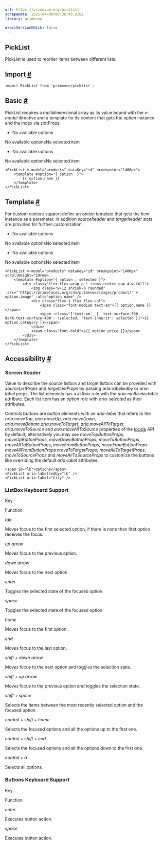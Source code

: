 ```yaml
---
url: https://primevue.org/picklist
scrapeDate: 2025-04-09T00:36:40.910Z
library: primevue

exactVersionMatch: false
---
```


## PickList

PickList is used to reorder items between different lists.

## Import [#](_picklist_.md#import)
```
import PickList from 'primevue/picklist';
```
## Basic [#](_picklist_.md#basic)

PickList requires a multidimensional array as its value bound with the _v-model_ directive and a template for its content that gets the _option_ instance and the index via slotProps.
*   No available options

No available optionsNo selected item
*   No available options

No available optionsNo selected item
```
<PickList v-model="products" dataKey="id" breakpoint="1400px">
    <template #option="{ option  }">
        {{ option.name }}
    </template>
</PickList>
```
## Template [#](_picklist_.md#template)

For custom content support define an _option_ template that gets the item instance as a parameter. In addition _sourceheader_ and _targetheader_ slots are provided for further customization.
*   No available options

No available optionsNo selected item
*   No available options

No available optionsNo selected item
```
<PickList v-model="products" dataKey="id" breakpoint="1400px" scrollHeight="20rem>
    <template #option="{ option , selected }">
        <div class="flex flex-wrap p-1 items-center gap-4 w-full">
            <img class="w-12 shrink-0 rounded" :src="'https://primefaces.org/cdn/primevue/images/product/' + option.image" :alt="option.name" />
            <div class="flex-1 flex flex-col">
                <span class="font-medium text-sm">{{ option.name }}</span>
                <span :class="['text-sm', { 'text-surface-500 dark:text-surface-400': !selected, 'text-inherit': selected }]">{{ option.category }}</span>
            </div>
            <span class="font-bold">${{ option.price }}</span>
        </div>
    </template>
</PickList>
```
## Accessibility [#](_picklist_.md#accessibility)

### Screen Reader

Value to describe the source listbox and target listbox can be provided with _sourceListProps_ and _targetListProps_ by passing _aria-labelledby_ or _aria-label_ props. The list elements has a _listbox_ role with the _aria-multiselectable_ attribute. Each list item has an _option_ role with _aria-selected_ as their attributes.

Controls buttons are _button_ elements with an _aria-label_ that refers to the _aria.moveTop_, _aria.moveUp_, _aria.moveDown_, _aria.moveBottom_,_aria.moveToTarget_, _aria.moveAllToTarget_, _aria.moveToSource_ and _aria.moveAllToSource_ properties of the [locale](_configuration_.md#locale) API by default, alternatively you may use _moveTopButtonProps_, _moveUpButtonProps_, _moveDownButtonProps_, _moveToButtonProps_, _moveAllToButtonProps_, _moveFromButtonProps_, _moveFromButtonProps_ _moveAllFromButtonProps_ _moveToTargetProps_, _moveAllToTargetProps_, _moveToSourceProps_ and _moveAllToSourceProps_ to customize the buttons like overriding the default _aria-label_ attributes.
```
<span id="lb">Options</span>
<PickList aria-labelledby="lb" />
<PickList aria-label="City" />
```
### ListBox Keyboard Support

Key

Function

_tab_

Moves focus to the first selected option, if there is none then first option receives the focus.

_up arrow_

Moves focus to the previous option.

_down arrow_

Moves focus to the next option.

_enter_

Toggles the selected state of the focused option.

_space_

Toggles the selected state of the focused option.

_home_

Moves focus to the first option.

_end_

Moves focus to the last option.

_shift_ + _down arrow_

Moves focus to the next option and toggles the selection state.

_shift_ + _up arrow_

Moves focus to the previous option and toggles the selection state.

_shift_ + _space_

Selects the items between the most recently selected option and the focused option.

_control_ + _shift_ + _home_

Selects the focused options and all the options up to the first one.

_control_ + _shift_ + _end_

Selects the focused options and all the options down to the first one.

_control_ + _a_

Selects all options.

### Buttons Keyboard Support

Key

Function

_enter_

Executes button action.

_space_

Executes button action.